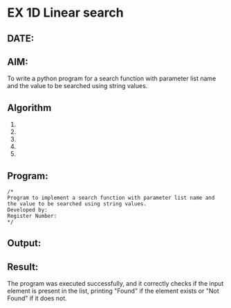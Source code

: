 # EX 1D Linear search
## DATE:
## AIM:
To write a python program for a search function with parameter list name and the value to be searched using string values.



## Algorithm
1. 
2. 
3. 
4.  
5.   

## Program:
```
/*
Program to implement a search function with parameter list name and the value to be searched using string values.
Developed by: 
Register Number:  
*/
```

## Output:



## Result:
The program was executed successfully, and it correctly checks if the input element is present in the list, printing "Found" if the element exists or "Not Found" if it does not.

